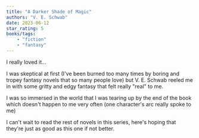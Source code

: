```yaml
---
title: "A Darker Shade of Magic"
authors: "V. E. Schwab"
date: 2023-06-12
star_rating: 5
books/tags:
    - "fiction"
    - "fantasy"
---
```

I really loved it...

I was skeptical at first (I've been burned too many times by boring and tropey fantasy novels that so many people love) but V. E. Schwab reeled me in with some gritty and edgy fantasy that felt really "real" to me.

I was so immersed in the world that I was tearing up by the end of the book which doesn't happen to me very often (one character's arc really spoke to me)

I can't wait to read the rest of novels in this series, here's hoping that they're just as good as this one if not better.